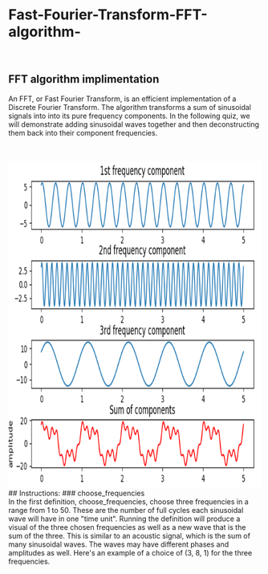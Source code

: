 # Fast-Fourier-Transform-FFT-algorithm-
<br/>

## FFT algorithm implimentation

An FFT, or Fast Fourier Transform, is an efficient implementation of a Discrete Fourier Transform. The algorithm transforms a sum of sinusoidal signals into into its pure frequency components. In the following quiz, we will demonstrate adding sinusoidal waves together and then deconstructing them back into their component frequencies.
<br/><br/><br/>


<img src="sum-of-components.png" height=650 width=900 >
<br/>
## Instructions:
### choose_frequencies
<br/>
In the first definition, choose_frequencies, choose three frequencies in a range from 1 to 50. These are the number of full cycles each sinusoidal wave will have in one "time unit". Running the definition will produce a visual of the three chosen frequencies as well as a new wave that is the sum of the three. This is similar to an acoustic signal, which is the sum of many sinusoidal waves. The waves may have different phases and amplitudes as well. Here's an example of a choice of (3, 8, 1) for the three frequencies.

<br/>
